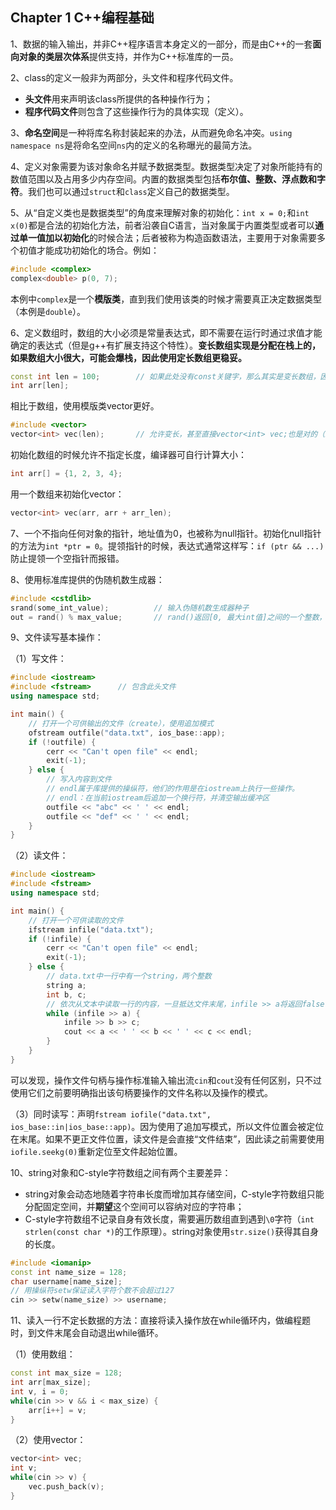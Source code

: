 ## Chapter 1 C++编程基础

1、数据的输入输出，并非C++程序语言本身定义的一部分，而是由C++的一套**面向对象的类层次体系**提供支持，并作为C++标准库的一员。

2、class的定义一般非为两部分，头文件和程序代码文件。
+ **头文件**用来声明该class所提供的各种操作行为；
+ **程序代码文件**则包含了这些操作行为的具体实现（定义）。

3、**命名空间**是一种将库名称封装起来的办法，从而避免命名冲突。`using namespace ns`是将命名空间`ns`内的定义的名称曝光的最简方法。

4、定义对象需要为该对象命名并赋予数据类型。数据类型决定了对象所能持有的数值范围以及占用多少内存空间。内置的数据类型包括**布尔值、整数、浮点数和字符**。我们也可以通过`struct`和`class`定义自己的数据类型。

5、从“自定义类也是数据类型”的角度来理解对象的初始化：`int x = 0;`和`int x(0)`都是合法的初始化方法，前者沿袭自C语言，当对象属于内置类型或者可以**通过单一值加以初始化**的时候合法；后者被称为构造函数语法，主要用于对象需要多个初值才能成功初始化的场合。例如：
```C++
#include <complex>
complex<double> p(0, 7);
```
本例中`complex`是一个**模版类**，直到我们使用该类的时候才需要真正决定数据类型（本例是`double`）。

6、定义数组时，数组的大小必须是常量表达式，即不需要在运行时通过求值才能确定的表达式（但是g++有扩展支持这个特性）。**变长数组实现是分配在栈上的，如果数组大小很大，可能会爆栈，因此使用定长数组更稳妥。**
```C++
const int len = 100;        // 如果此处没有const关键字，那么其实是变长数组，因为其值总可以在运行时被改变。
int arr[len];
```
相比于数组，使用模版类vector更好。
```C++
#include <vector>
vector<int> vec(len);       // 允许变长，甚至直接vector<int> vec;也是对的（即不指定长度）
```

初始化数组的时候允许不指定长度，编译器可自行计算大小：
```C++
int arr[] = {1, 2, 3, 4};
```
用一个数组来初始化vector：
```C++
vector<int> vec(arr, arr + arr_len);
```

7、一个不指向任何对象的指针，地址值为0，也被称为null指针。初始化null指针的方法为`int *ptr = 0`。提领指针的时候，表达式通常这样写：`if (ptr && ...)`防止提领一个空指针而报错。

8、使用标准库提供的伪随机数生成器：
```C++
#include <cstdlib>
srand(some_int_value);          // 输入伪随机数生成器种子
out = rand() % max_value;       // rand()返回[0, 最大int值]之间的一个整数，通过取模运算限定输出范围
```

9、文件读写基本操作：

（1）写文件：
```C++
#include <iostream>
#include <fstream>      // 包含此头文件
using namespace std;

int main() {
    // 打开一个可供输出的文件（create），使用追加模式
    ofstream outfile("data.txt", ios_base::app);
    if (!outfile) {
        cerr << "Can't open file" << endl;
        exit(-1);
    } else {
        // 写入内容到文件
        // endl属于库提供的操纵符，他们的作用是在iostream上执行一些操作。
        // endl：在当前iostream后追加一个换行符，并清空输出缓冲区
        outfile << "abc" << ' ' << endl;
        outfile << "def" << ' ' << endl;
    }
}
```

（2）读文件：
```C++
#include <iostream>
#include <fstream>
using namespace std;

int main() {
    // 打开一个可供读取的文件
    ifstream infile("data.txt");
    if (!infile) {
        cerr << "Can't open file" << endl;
        exit(-1);
    } else {
        // data.txt中一行中有一个string，两个整数
        string a;
        int b, c;
        // 依次从文本中读取一行的内容，一旦抵达文件末尾，infile >> a将返回false，因此while循环中止
        while (infile >> a) {
            infile >> b >> c;
            cout << a << ' ' << b << ' ' << c << endl;
        }
    }
}
```
可以发现，操作文件句柄与操作标准输入输出流`cin`和`cout`没有任何区别，只不过使用它们之前要明确指出该句柄要操作的文件名称以及操作的模式。

（3）同时读写：声明`fstream iofile("data.txt", ios_base::in|ios_base::app)`。因为使用了追加写模式，所以文件位置会被定位在末尾。如果不更正文件位置，读文件是会直接“文件结束”，因此读之前需要使用`iofile.seekg(0)`重新定位至文件起始位置。


10、string对象和C-style字符数组之间有两个主要差异：
+ string对象会动态地随着字符串长度而增加其存储空间，C-style字符数组只能分配固定空间，并**期望**这个空间可以容纳对应的字符串；
+ C-style字符数组不记录自身有效长度，需要遍历数组直到遇到`\0`字符（`int strlen(const char *)`的工作原理）。string对象使用`str.size()`获得其自身的长度。
```C++
#include <iomanip>
const int name_size = 128;
char username[name_size];
// 用操纵符setw保证读入字符个数不会超过127
cin >> setw(name_size) >> username;
```

11、读入一行不定长数据的方法：直接将读入操作放在while循环内，做编程题时，到文件末尾会自动退出while循环。

（1）使用数组：
```C++
const int max_size = 128;
int arr[max_size];
int v, i = 0;
while(cin >> v && i < max_size) {
    arr[i++] = v;
}
```

（2）使用vector：
```C++
vector<int> vec;
int v;
while(cin >> v) {
    vec.push_back(v);
}
```
